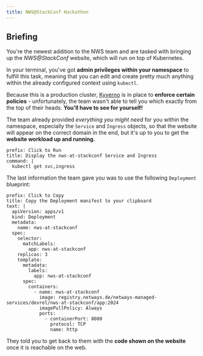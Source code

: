 ```yaml
---
title: NWS@StackConf Hackathon
---
```


## Briefing

You're the newest addition to the NWS team and are tasked with bringing up the _NWS@StackConf_ website,
which will run on top of Kubernetes.

In your terminal, you've got **admin privileges within your namespace** to fulfill this task,
meaning that you can edit and create pretty much anything within the already configured context
using `kubectl`.

Because this is a production cluster, [Kyverno](https://kyverno.io) is in place to **enforce certain policies** -
unfortunately, the team wasn't able to tell you which exactly from the top of their heads. **You'll have to
see for yourself!**

The team already provided _everything you might need_ for you within the namespace,
especially the `Service` and `Ingress` objects, so that the website will appear on the
correct domain in the end, but it's up to you to get the **website workload up and running.**

```terminal:execute
prefix: Click to Run
title: Display the nws-at-stackconf Service and Ingress
command: |
  kubectl get svc,ingress
```

The last information the team gave you was to use the following `Deployment` blueprint:

```workshop:copy
prefix: Click to Copy
title: Copy the Deployment manifest to your clipboard
text: |
  apiVersion: apps/v1
  kind: Deployment
  metadata:
    name: nws-at-stackconf
  spec:
    selector:
      matchLabels:
        app: nws-at-stackconf
    replicas: 3
    template:
      metadata:
        labels:
          app: nws-at-stackconf
      spec:
        containers:
          - name: nws-at-stackconf
            image: registry.netways.de/netways-managed-services/devrel/nws-at-stackconf/app:2024
            imagePullPolicy: Always
            ports:
              - containerPort: 8080
                protocol: TCP
                name: http
```

They told you to get back to them with the **code shown on the website** once it is reachable on the web.
